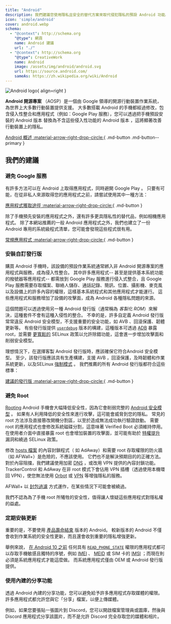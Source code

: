 ```yaml
---
title: "Android"
description: 我們建議您使用隱私且安全的替代方案來取代侵犯隱私的預設 Android 功能。
icon: 'simple/android'
cover: android.webp
schema:
  - "@context": http://schema.org
    "@type": 網頁
    name: Android 建議
    url: "./"
  - "@context": http://schema.org
    "@type": CreativeWork
    name: Android
    image: /assets/img/android/android.svg
    url: https://source.android.com/
    sameAs: https://zh.wikipedia.org/wiki/Android
---
```


![Android logo](../assets/img/android/android.svg){ align=right }

**Android 開源專案** （AOSP）是一個由 Google 領導的開源行動裝置作業系統，為世界上大多數行動裝置提供支援。 大多數搭載 Android 的手機都經過修改，包含侵入性整合和應用程式（例如：Google Play 服務），您可以透過把手機預設安裝的 Android 版本 替換為不含這些侵入性功能的 Android 版本 ，這將顯著改善行動裝置上的隱私。

[Android 概述 :material-arrow-right-drop-circle:](../os/android-overview.md){ .md-button .md-button--primary }

## 我們的建議

### 避免 Google 服務

有許多方法可以在 Android 上取得應用程式，同時避開 Google Play 。 只要有可能，在從非私人來源取得您的應用程式之前，請嘗試使用其中一種方法：

[應用程式獲取途徑 :material-arrow-right-drop-circle:](obtaining-apps.md){ .md-button }

除了手機預先安裝的應用程式之外，還有許多更具隱私性的替代品，例如相機應用程式。 除了本網站推薦的一般 Android 應用程式之外，我們也建立了一份 Android 專用的系統級程式清單，您可能會發現這些程式很有用。

[常規應用程式 :material-arrow-right-drop-circle:](general-apps.md){ .md-button }

### 安裝自訂發行版

購買 Android 手機時，該設備的預設作業系統通常綁入非 Android 開源專案的應用程式與服務，成為侵入性整合。 其中許多應用程式-- 甚至是提供基本系統功能的撥號器等應用程式-- 都需放到 Google Play 服務進行侵入式整合，且 Google Play 服務需要存取檔案、聯絡人儲存、通話記錄、簡訊、位置、攝影機、麥克風以及設備上的許多內容的權限，這樣基本系統程式和其他應用程式才能運行。 這些應用程式和服務增加了設備的攻擊面，成為 Android 各種隱私問題的來源。

這個問題可以透過使用另一種 Android 發行版（通常稱為 _客製化 ROM_）來解決，這種套件不會有這種入侵性的整合。 不幸的是，許多自定義 Android 發行版常常違反 Android 安全模型，不支援重要的安全功能，如 AVB 、回滾保護、韌體更新等。 有些發行版提供 [`userdebug`](https://source.android.com/setup/build/building#choose-a-target) 版本的構建，這種版本可透過 [ADB](https://developer.android.com/studio/command-line/adb) 暴露 root，並需要 [更寬鬆的](https://github.com/LineageOS/android_system_sepolicy/search?q=userdebug&type=code) SELinux 政策以允許除錯功能，這會進一步增加攻擊面和削弱安全模型。

理想情況下，在選擇客製 Android 發行版時，應該確保它符合Android 安全模型。 至少，該發行版應該具有生產構建，支援 AVB ，回滾保護，及時韌體和作業系統更新，以及SELinux [強制模式](https://source.android.com/security/selinux/concepts#enforcement_levels) 。 我們推薦的所有 Android 發行版都符合這些標準：

[建議的發行版 :material-arrow-right-drop-circle:](distributions.md){ .md-button }

### 避免 Root

[Rooting](https://zh.wikipedia.org/zh-tw/Root_%28Android%29) Android 手機會大幅降低安全性，因為它會削弱完整的 [Android 安全模型](https://en.wikipedia.org/wiki/Android_\(operating_system\)#Security_and_privacy) 。 如果有人利用降低的安全性來進行攻擊，這可能會威脅到您的隱私。 常見的 root 方法涉及直接篡改開機分割區，以至於造成無法成功執行驗證啟動。 需要 root 的應用程式也會修改系統磁碟分割，這意味著 Verified Boot 必須維持停用。 在使用者介面中直接暴露 root 也會增加裝置的攻擊面，並可能有助於 [特權提升](https://zh.wikipedia.org/zh-tw/%E7%89%B9%E6%9D%83%E6%8F%90%E5%8D%87) 漏洞和繞過 SELinux 政策。

修改 [hosts 檔案](https://zh.wikipedia.org/zh-tw/Hosts%E6%96%87%E4%BB%B6) 的內容封鎖程式（
如 AdAway）和需要 root 存取權限的防火牆（如 AFWall+）是危險的，不應該使用。 它們也不是解決預期目的的正確方法。 對於內容阻擋，我們建議使用加密 [DNS](../dns.md) ，或改用 VPN 提供的內容封鎖功能。 TrackerControl 和 AdAway 在非 root 模式下會佔用 VPN 插槽（透過使用本機環回 VPN），使您無法使用 [Orbot](../alternative-networks.md#orbot) 或 [VPN](../vpn.md) 等增強隱私的服務。

AFWall+ 以 [封包過濾](https://en.wikipedia.org/wiki/Firewall_\(computing\)#Packet_filter) 方式運作，在某些情況下可能會被繞過。

我們不認為為了手機 root 所犧牲的安全性，值得讓人懷疑這些應用程式對隱私權的益處。

### 定期安裝更新

重要的是，不要使用 [產品壽命結束](https://endoflife.date/android) 版本的 Android。 較新版本的 Android 不僅會收到作業系統的安全性更新，而且還會收到重要的隱私增強更新。

舉例來說， [在 Android 10 之前](https://developer.android.com/about/versions/10/privacy/changes) 任何具有 [`READ_PHONE_STATE`](https://developer.android.com/reference/android/Manifest.permission#READ_PHONE_STATE) 權限的應用程式都可以存取手機敏感且獨特的序號，例如 [IMEI](https://zh.wikipedia.org/wiki/%E5%9B%BD%E9%99%85%E7%A7%BB%E5%8A%A8%E8%AE%BE%E5%A4%87%E8%AF%86%E5%88%AB%E7%A0%81) 、 [MEID](https://zh.wikipedia.org/wiki/%E7%A7%BB%E5%8A%A8%E8%AE%BE%E5%A4%87%E8%AF%86%E5%88%AB%E7%A0%81) 或 SIM 卡的 [IMSI](https://zh.wikipedia.org/wiki/%E5%9B%BD%E9%99%85%E7%A7%BB%E5%8A%A8%E7%94%A8%E6%88%B7%E8%AF%86%E5%88%AB%E7%A0%81) ；而現在則必須是系統應用程式才能這麼做。 而系統應用程式僅由 OEM 或 Android 發行版提供。

### 使用內建的分享功能

透過 Android 內建的分享功能，您可以避免給予許多應用程式存取媒體的權限。 許多應用程式都允許您與它「分享」檔案，以便上傳媒體。

例如，如果您要張貼一張圖片到 Discord，您可以開啟檔案管理員或圖庫，然後與 Discord 應用程式分享該圖片，而不是允許 Discord 完全存取您的媒體和相片。
